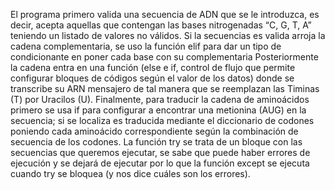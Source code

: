 El programa primero valida una secuencia de ADN que se le introduzca, es decir, acepta aquellas que contengan las bases nitrogenadas “C, G, T, A” teniendo un listado de valores no válidos. 
Si la secuencias es valida arroja la cadena complementaria, se uso la función elif para dar un tipo de condicionante en poner cada base con su complementaria
Posteriormente la cadena entra en una función  (else e if, control de flujo que permite configurar bloques de códigos según el valor de los datos) donde se transcribe su ARN mensajero de tal manera que se reemplazan las Timinas (T) por Uracilos (U). Finalmente, para traducir la cadena de aminoácidos primero se usa if para configurar a encontrar una metionina (AUG) en la secuencia; si se localiza es traducida mediante el diccionario de codones poniendo cada aminoácido correspondiente según la combinación de secuencia de los codones. La función try se trata de un bloque con las secuencias que queremos ejecutar, se sabe que puede haber errores de ejecución y se dejará de ejecutar por lo que la función except se ejecuta cuando try se bloquea (y nos dice cuáles son los errores).


